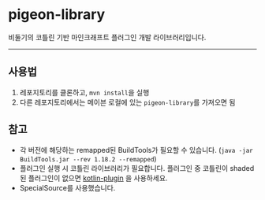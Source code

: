 <h1>pigeon-library</h1>

비둘기의 코틀린 기반 마인크래프트 플러그인 개발 라이브러리입니다.

---

<h2>사용법</h2>

1. 레포지토리를 클론하고, `mvn install`을 실행
2. 다른 레포지토리에서는 메이븐 로컬에 있는 `pigeon-library`를 가져오면 됨


<h2>참고</h2>

- 각 버전에 해당하는 remapped된 BuildTools가 필요할 수 있습니다. (`java -jar BuildTools.jar --rev 1.18.2 --remapped`) 
- 플러그인 실행 시 코틀린 라이브러리가 필요합니다. 플러그인 중 코틀린이 shaded된 플러그인이 없으면 [kotlin-plugin](https://github.com/Kobins/kotlin-plugin) 을 사용하세요.
- SpecialSource를 사용했습니다.